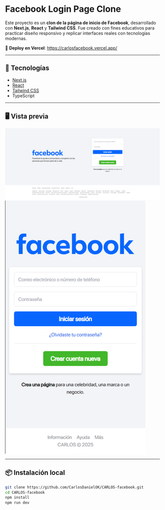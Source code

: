 # Facebook Login Page Clone

Este proyecto es un **clon de la página de inicio de Facebook**, desarrollado con **Next.js**, **React** y **Tailwind CSS**. Fue creado con fines educativos para practicar diseño responsivo y replicar interfaces reales con tecnologías modernas.

🔗 **Deploy en Vercel**: https://carlosfacebook.vercel.app/

---

## 🚀 Tecnologías

- [Next.js](https://nextjs.org/)
- [React](https://react.dev/)
- [Tailwind CSS](https://tailwindcss.com/)
- TypeScript

---

## 🖥️ Vista previa

![Captura Desktop](./assets/capturadesktop.png)
![Captura Mobile](./assets/capturamobile.png)

---

## 📦 Instalación local

```bash
git clone https://github.com/CarlosDanielOK/CARLOS-facebook.git
cd CARLOS-facebook
npm install
npm run dev
